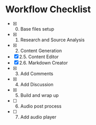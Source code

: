 # Workflow Checklist

-   [x] 0. Base files setup
-   [x] 1. Research and Source Analysis
-   [x] 2. Content Generation
-   [x] 2.5. Content Editor
-   [x] 2.6. Markdown Creator
-   [x] 3. Add Comments
-   [x] 4. Add Discussion
-   [x] 5. Build and wrap up
-   [ ] 6. Audio post process
-   [ ] 7. Add audio player
